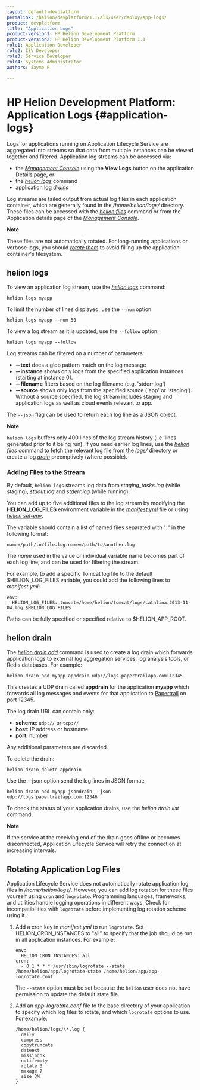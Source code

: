 ```yaml
---
layout: default-devplatform
permalink: /helion/devplatform/1.1/als/user/deploy/app-logs/
product: devplatform
title: "Application Logs"
product-version1: HP Helion Development Platform
product-version2: HP Helion Development Platform 1.1
role1: Application Developer 
role2: ISV Developer
role3: Service Developer
role4: Systems Administrator
authors: Jayme P

---
```

<!--UNDER REVISION-->

# HP Helion Development Platform: Application Logs {#application-logs}

Logs for applications running on Application Lifecycle Service are aggregated into streams so that data from multiple instances can be viewed together and filtered. Application log streams can be accessed via:

-   the [*Management Console*](/helion/devplatform/1.1/als/admin/console/customize/#management-console)
    using the **View Logs** button on the application Details page, or
-   the [*helion logs*](/helion/devplatform/1.1/als/user/reference/client-ref/#command-logs)
    command
-   application log [*drains*](#application-logs-drain)

Log streams are tailed output from actual log files in each application
container, which are generally found in the */home/helion/logs/* directory.
These files can be accessed with the [*helion
files*](/helion/devplatform/1.1/als/user/reference/client-ref/#command-files) command or from the
Application details page of the [*Management
Console*](/helion/devplatform/1.1/als/admin/console/customize/#management-console).

**Note**

These files are not automatically rotated. For long-running applications
or verbose logs, you should [*rotate them*](#application-logs-rotate) to
avoid filling up the application container's filesystem.

helion logs[](#helion-logs "Permalink to this headline")
-------------------------------------------------------------

To view an application log stream, use the [*helion
logs*](/helion/devplatform/1.1/als/user/reference/client-ref/#command-logs) command:

    helion logs myapp

To limit the number of lines displayed, use the `--num` option:

    helion logs myapp --num 50

To view a log stream as it is updated, use the `--follow` option:

    helion logs myapp --follow

Log streams can be filtered on a number of parameters:

-   **--text** does a glob pattern match on the log message
-   **--instance** shows only logs from the specified application
    instances (starting at instance 0).
-   **--filename** filters based on the log filename (e.g. 'stderr.log')
-   **--source** shows only logs from the specified source ('app' or
    'staging'). Without a source specified, the log stream includes
    staging and application logs as well as cloud events relevant to
    app.

The `--json` flag can be used to return each log
line as a JSON object.

**Note**

`helion logs` buffers only 400 lines of the log
stream history (i.e. lines generated prior to it being run). If you need
earlier log lines, use the [*helion
files*](/helion/devplatform/1.1/als/user/reference/client-ref/#command-files) command to fetch the
relevant log file from the *logs/* directory or create a log
[*drain*](#application-logs-drain) preemptively (where possible).

### Adding Files to the Stream[](#adding-files-to-the-stream "Permalink to this headline")

By default, `helion logs` streams log data from
*staging\_tasks.log* (while staging), *stdout.log* and *stderr.log*
(while running).

You can add up to five additional files to the log stream by modifying
the **HELION\_LOG\_FILES** environment variable in the
[*manifest.yml*](/helion/devplatform/1.1/als/user/deploy/manifestyml/#env) file or using [*helion set-env*](/helion/devplatform/1.1/als/user/reference/client-ref/#command-set-env).

The variable should contain a list of named files separated with ":" in
the following format:

    name=/path/to/file.log:name=/path/to/another.log

The *name* used in the value or individual variable name becomes part of
each log line, and can be used for filtering the stream.

For example, to add a specific Tomcat log file to the default \$HELION\_LOG\_FILES variable, you could add the following lines to *manifest.yml*:

    env:
      HELION_LOG_FILES: tomcat=/home/helion/tomcat/logs/catalina.2013-11-04.log:$HELION_LOG_FILES

Paths can be fully specified or specified relative to \$HELION\_APP\_ROOT.

helion drain[](#helion-drain "Permalink to this headline")
---------------------------------------------------------------

The [*helion drain add*](/helion/devplatform/1.1/als/user/reference/client-ref/#command-drain-add) command is used to create a log drain which forwards application logs to external log aggregation services, log analysis tools, or Redis databases. For example:

    helion drain add myapp appdrain udp://logs.papertrailapp.com:12345

This creates a UDP drain called **appdrain** for the application **myapp** which forwards all log messages and events for that application to [Papertrail](http://papertrailapp.com/) on port 12345. 

The log drain URL can contain only:

-   **scheme**: `udp://` or `tcp://`
-   **host**: IP address or hostname
-   **port**: number

Any additional parameters are discarded.

To delete the drain:

    helion drain delete appdrain

Use the --json option send the log lines in JSON format:

    helion drain add myapp jsondrain --json udp://logs.papertrailapp.com:12346

To check the status of your application drains, use the *helion drain list* command.

**Note**

If the service at the receiving end of the drain goes offline or becomes
disconnected, Application Lifecycle Service will retry the connection at increasing
intervals.

Rotating Application Log Files[](#rotating-application-log-files "Permalink to this headline")
-----------------------------------------------------------------------------------------------

Application Lifecycle Service does not automatically rotate application log files in
*/home/helion/logs/*. However, you can add log rotation for these
files yourself using `cron` and
`logrotate`. Programming languages, frameworks, and utilities handle logging
operations in different ways. Check for incompatibilities with
`logrotate` before implementing log rotation scheme using it.

1.  Add a cron key in *manifest.yml* to run `logrotate`. Set HELION\_CRON\_INSTANCES to "all" to specify that
    the job should be run in all application instances. For example:

        env:
          HELION_CRON_INSTANCES: all
        cron:
          - 0 1 * * * /usr/sbin/logrotate --state /home/helion/app/logrotate-state /home/helion/app/app-logrotate.conf

    The `--state` option must be set because the
    `helion` user does not have permission to
    update the default state file.

2.  Add an *app-logrotate.conf* file to the base directory of your application to specify which log files to rotate, and which `logrotate` options to use. For example:

        /home/helion/logs/\*.log {
          daily
          compress
          copytruncate
          dateext
          missingok
          notifempty
          rotate 3
          maxage 7
          size 3M
        }

